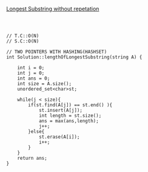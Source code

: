 [Longest Substring without repetation](https://www.scaler.com/academy/mentee-dashboard/class/34567/assignment/problems/161?navref=cl_tt_nv)

```



// T.C::O(N)
// S.C::O(N)

// TWO POINTERS WITH HASHING(HASHSET)
int Solution::lengthOfLongestSubstring(string A) {

    int i = 0;
    int j = 0;
    int ans = 0;
    int size = A.size();
    unordered_set<char>st;

    while(j < size){
        if(st.find(A[j]) == st.end() ){
            st.insert(A[j]);
            int length = st.size();
            ans = max(ans,length);
            j++;
        }else{
            st.erase(A[i]);
            i++;
        }
    }
    return ans;   
}

```

